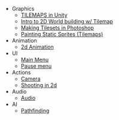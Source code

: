 * Graphics
  * [TILEMAPS in Unity](https://www.youtube.com/watch?v=ryISV_nH8qw)
  * [Intro to 2D World building w/ Tilemap](https://unity3d.com/learn/tutorials/topics/2d-game-creation/intro-2d-world-building-w-tilemap?playlist=17093)
  * [Making Tilesets in Photoshop](https://www.youtube.com/watch?v=aaEEujLtsr8)
  * [Painting Static Sprites (Tilemaps)](https://www.youtube.com/watch?v=ryISV_nH8qw)
* Animation
  * [2d Animation](https://www.youtube.com/watch?v=hkaysu1Z-N8)
* UI
  * [Main Menu](https://www.youtube.com/watch?v=zc8ac_qUXQY)
  * [Pause menu](https://www.youtube.com/watch?v=JivuXdrIHK0)
* Actions
  * [Camera](https://www.youtube.com/watch?v=2jTY11Am0Ig)
  * [Shooting in 2d](https://www.youtube.com/watch?v=wkKsl1Mfp5M)
* Audio
  * [Audio](https://www.youtube.com/watch?v=6OT43pvUyfY)
* AI
  * [Pathfinding](https://arongranberg.com/astar/docs/pathfinding2d.html)

